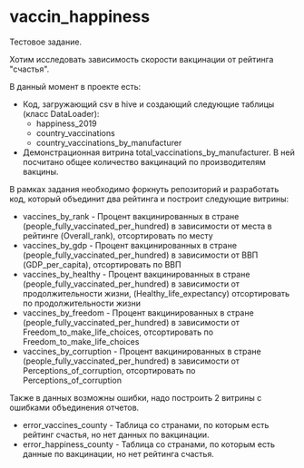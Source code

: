 # vaccin_happiness

Тестовое задание.

Хотим исследовать зависимость скорости вакцинации от рейтинга "счастья".

В данный момент в проекте есть: 
- Код, загружающий csv в hive и создающий следующие таблицы (класс DataLoader): 
    - happiness_2019
    - country_vaccinations
    - country_vaccinations_by_manufacturer
- Демонстрационная витрина total_vaccinations_by_manufacturer. В ней посчитано общее количество вакцинаций по производителям вакцины.

В рамках задания необходимо форкнуть репозиторий и разработать код, который объединит два рейтинга и построит следующие витрины:

- vaccines_by_rank - Процент вакцинированных в стране (people_fully_vaccinated_per_hundred) в зависимости от места в рейтинге (Overall_rank), отсортировать по месту
- vaccines_by_gdp - Процент вакцинированных в стране (people_fully_vaccinated_per_hundred) в зависимости от ВВП (GDP_per_capita), отсортировать по ВВП
- vaccines_by_healthy - Процент вакцинированных в стране (people_fully_vaccinated_per_hundred) в зависимости от продолжительности жизни, (Healthy_life_expectancy) отсортировать по продолжительности жизни
- vaccines_by_freedom - Процент вакцинированных в стране (people_fully_vaccinated_per_hundred) в зависимости от Freedom_to_make_life_choices, отсортировать по Freedom_to_make_life_choices
- vaccines_by_corruption - Процент вакцинированных в стране (people_fully_vaccinated_per_hundred) в зависимости от Perceptions_of_corruption, отсортировать по Perceptions_of_corruption

Также в данных возможны ошибки, надо построить 2 витрины с ошибками объединения отчетов.
- error_vaccines_county - Таблица со странами, по которым есть рейтинг счастья, но нет данных по вакцинации.
- error_happiness_county - Таблица со странами, по которым есть данные по вакцинации, но нет рейтинга счастья.

